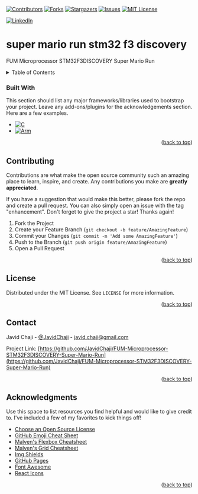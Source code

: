 <a name="readme-top"></a>


[![Contributors][contributors-shield]][contributors-url]
[![Forks][forks-shield]][forks-url]
[![Stargazers][stars-shield]][stars-url]
[![Issues][issues-shield]][issues-url]
[![MIT License][license-shield]][license-url]



[![LinkedIn][linkedin-shield]][javid-linkedin-url]

# super mario run stm32 f3 discovery

FUM Microprocessor STM32F3DISCOVERY Super Mario Run



<!-- TABLE OF CONTENTS -->
<details>
  <summary>Table of Contents</summary>
  <ol>
    <li>
      <a href="#about-the-project">About The Project</a>
      <ul>
        <li><a href="#built-with">Built With</a></li>
      </ul>
    </li>
    <li>
      <a href="#getting-started">Getting Started</a>
      <ul>
        <li><a href="#prerequisites">Prerequisites</a></li>
        <li><a href="#installation">Installation</a></li>
      </ul>
    </li>
    <li><a href="#usage">Usage</a></li>
    <li><a href="#roadmap">Roadmap</a></li>
    <li><a href="#contributing">Contributing</a></li>
    <li><a href="#license">License</a></li>
    <li><a href="#contact">Contact</a></li>
    <li><a href="#acknowledgments">Acknowledgments</a></li>
  </ol>
</details>







### Built With

This section should list any major frameworks/libraries used to bootstrap your project. Leave any add-ons/plugins for the acknowledgements section. Here are a few examples.

* [![C][C.iso]][C-url]
* [![Arm][Arm.com]][Arm-url]

<p align="right">(<a href="#readme-top">back to top</a>)</p>






<!-- CONTRIBUTING -->
## Contributing

Contributions are what make the open source community such an amazing place to learn, inspire, and create. Any contributions you make are **greatly appreciated**.

If you have a suggestion that would make this better, please fork the repo and create a pull request. You can also simply open an issue with the tag "enhancement".
Don't forget to give the project a star! Thanks again!

1. Fork the Project
2. Create your Feature Branch (`git checkout -b feature/AmazingFeature`)
3. Commit your Changes (`git commit -m 'Add some AmazingFeature'`)
4. Push to the Branch (`git push origin feature/AmazingFeature`)
5. Open a Pull Request

<p align="right">(<a href="#readme-top">back to top</a>)</p>




<!-- LICENSE -->
## License

Distributed under the MIT License. See `LICENSE` for more information.

<p align="right">(<a href="#readme-top">back to top</a>)</p>




<!-- CONTACT -->
## Contact

Javid Chaji - [@JavidChaji](https://twitter.com/JavidChaji) - javid.chaji@gmail.com

Project Link: [https://github.com/JavidChaji/FUM-Microprocessor-STM32F3DISCOVERY-Super-Mario-Run](https://github.com/JavidChaji/FUM-Microprocessor-STM32F3DISCOVERY-Super-Mario-Run)

<p align="right">(<a href="#readme-top">back to top</a>)</p>




<!-- ACKNOWLEDGMENTS -->
## Acknowledgments

Use this space to list resources you find helpful and would like to give credit to. I've included a few of my favorites to kick things off!

* [Choose an Open Source License](https://choosealicense.com)
* [GitHub Emoji Cheat Sheet](https://www.webpagefx.com/tools/emoji-cheat-sheet)
* [Malven's Flexbox Cheatsheet](https://flexbox.malven.co/)
* [Malven's Grid Cheatsheet](https://grid.malven.co/)
* [Img Shields](https://shields.io)
* [GitHub Pages](https://pages.github.com)
* [Font Awesome](https://fontawesome.com)
* [React Icons](https://react-icons.github.io/react-icons/search)

<p align="right">(<a href="#readme-top">back to top</a>)</p>






<!-- MARKDOWN LINKS & IMAGES -->
<!-- https://www.markdownguide.org/basic-syntax/#reference-style-links -->
<!-- https://ileriayo.github.io/markdown-badges/ -->

<!-- Contributors -->
[contributors-shield]: https://img.shields.io/github/contributors/javidchaji/FUM-Microprocessor-STM32F3DISCOVERY-Super-Mario-Run.svg?style=for-the-badge

[contributors-url]: https://github.com/javidchaji/FUM-Microprocessor-STM32F3DISCOVERY-Super-Mario-Run/graphs/contributors

<!-- Forks -->
[forks-shield]: https://img.shields.io/github/forks/javidchaji/FUM-Microprocessor-STM32F3DISCOVERY-Super-Mario-Run.svg?style=for-the-badge

[forks-url]: https://github.com/javidchaji/FUM-Microprocessor-STM32F3DISCOVERY-Super-Mario-RunI/network/members


<!-- Stars -->
[stars-shield]: https://img.shields.io/github/stars/javidchaji/FUM-Microprocessor-STM32F3DISCOVERY-Super-Mario-Run.svg?style=for-the-badge

[stars-url]: https://github.com/javidchaji/FUM-Microprocessor-STM32F3DISCOVERY-Super-Mario-Run/stargazers


<!-- Issues -->
[issues-shield]: https://img.shields.io/github/issues/javidchaji/FUM-Microprocessor-STM32F3DISCOVERY-Super-Mario-Run.svg?style=for-the-badge

[issues-url]: https://github.com/javidchaji/FUM-Microprocessor-STM32F3DISCOVERY-Super-Mario-Run/issues


<!-- License -->
[license-shield]: https://img.shields.io/github/license/javidchaji/FUM-Microprocessor-STM32F3DISCOVERY-Super-Mario-Run.svg?style=for-the-badge

[license-url]: https://github.com/javidchaji/FUM-Microprocessor-STM32F3DISCOVERY-Super-Mario-Run/blob/master/LICENSE


<!-- Linkedin -->
[linkedin-shield]: https://img.shields.io/badge/linkedin-%230077B5.svg?style=for-the-badge&logo=linkedin&logoColor=white

[javid-linkedin-url]: https://linkedin.com/in/javidchaji


[C.iso]: https://img.shields.io/badge/C-000000?style=for-the-badge&logo=c&logoColor=white
[C-url]: https://www.iso.org/standard/74528.html

[Arm.com]: https://img.shields.io/badge/Arm-000000?style=for-the-badge&logo=Arm&logoColor=white
[Arm-url]: https://www.arm.com/
